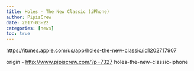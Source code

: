 ```yaml
---
title: Holes - The New Classic (iPhone)
author: PipisCrew
date: 2017-03-22
categories: [news]
toc: true
---
```


https://itunes.apple.com/us/app/holes-the-new-classic/id1202717907

origin - http://www.pipiscrew.com/?p=7327 holes-the-new-classic-iphone
